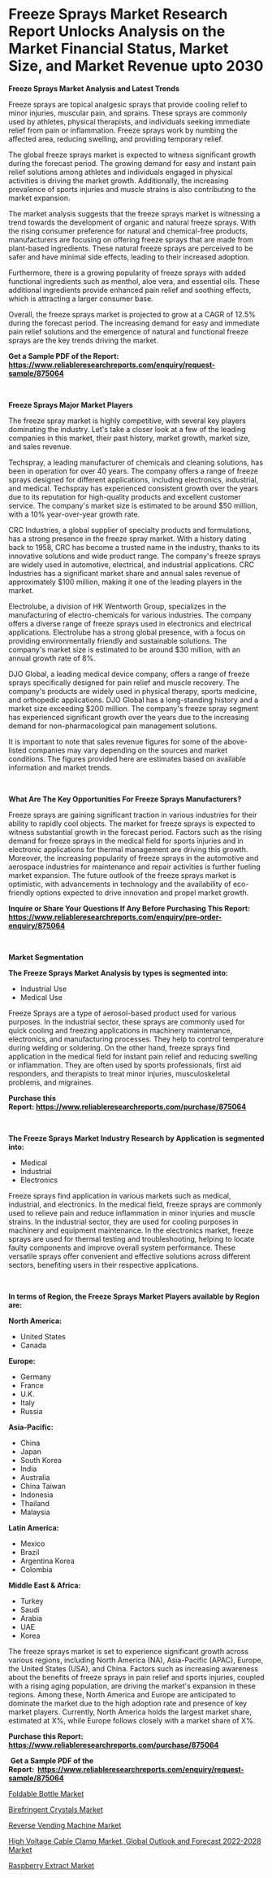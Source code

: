 <p><h1>Freeze Sprays Market Research Report Unlocks Analysis on the Market Financial Status, Market Size, and Market Revenue upto 2030</h1></p><p><strong>Freeze Sprays Market Analysis and Latest Trends</strong></p>
<p><p>Freeze sprays are topical analgesic sprays that provide cooling relief to minor injuries, muscular pain, and sprains. These sprays are commonly used by athletes, physical therapists, and individuals seeking immediate relief from pain or inflammation. Freeze sprays work by numbing the affected area, reducing swelling, and providing temporary relief.</p><p>The global freeze sprays market is expected to witness significant growth during the forecast period. The growing demand for easy and instant pain relief solutions among athletes and individuals engaged in physical activities is driving the market growth. Additionally, the increasing prevalence of sports injuries and muscle strains is also contributing to the market expansion.</p><p>The market analysis suggests that the freeze sprays market is witnessing a trend towards the development of organic and natural freeze sprays. With the rising consumer preference for natural and chemical-free products, manufacturers are focusing on offering freeze sprays that are made from plant-based ingredients. These natural freeze sprays are perceived to be safer and have minimal side effects, leading to their increased adoption.</p><p>Furthermore, there is a growing popularity of freeze sprays with added functional ingredients such as menthol, aloe vera, and essential oils. These additional ingredients provide enhanced pain relief and soothing effects, which is attracting a larger consumer base.</p><p>Overall, the freeze sprays market is projected to grow at a CAGR of 12.5% during the forecast period. The increasing demand for easy and immediate pain relief solutions and the emergence of natural and functional freeze sprays are the key trends driving the market.</p></p>
<p><strong>Get a Sample PDF of the Report:&nbsp; <a href="https://www.reliableresearchreports.com/enquiry/request-sample/875064">https://www.reliableresearchreports.com/enquiry/request-sample/875064</a></strong></p>
<p>&nbsp;</p>
<p><strong>Freeze Sprays Major Market Players</strong></p>
<p><p>The freeze spray market is highly competitive, with several key players dominating the industry. Let's take a closer look at a few of the leading companies in this market, their past history, market growth, market size, and sales revenue.</p><p>Techspray, a leading manufacturer of chemicals and cleaning solutions, has been in operation for over 40 years. The company offers a range of freeze sprays designed for different applications, including electronics, industrial, and medical. Techspray has experienced consistent growth over the years due to its reputation for high-quality products and excellent customer service. The company's market size is estimated to be around $50 million, with a 10% year-over-year growth rate.</p><p>CRC Industries, a global supplier of specialty products and formulations, has a strong presence in the freeze spray market. With a history dating back to 1958, CRC has become a trusted name in the industry, thanks to its innovative solutions and wide product range. The company's freeze sprays are widely used in automotive, electrical, and industrial applications. CRC Industries has a significant market share and annual sales revenue of approximately $100 million, making it one of the leading players in the market.</p><p>Electrolube, a division of HK Wentworth Group, specializes in the manufacturing of electro-chemicals for various industries. The company offers a diverse range of freeze sprays used in electronics and electrical applications. Electrolube has a strong global presence, with a focus on providing environmentally friendly and sustainable solutions. The company's market size is estimated to be around $30 million, with an annual growth rate of 8%.</p><p>DJO Global, a leading medical device company, offers a range of freeze sprays specifically designed for pain relief and muscle recovery. The company's products are widely used in physical therapy, sports medicine, and orthopedic applications. DJO Global has a long-standing history and a market size exceeding $200 million. The company's freeze spray segment has experienced significant growth over the years due to the increasing demand for non-pharmacological pain management solutions.</p><p>It is important to note that sales revenue figures for some of the above-listed companies may vary depending on the sources and market conditions. The figures provided here are estimates based on available information and market trends.</p></p>
<p>&nbsp;</p>
<p><strong>What Are The Key Opportunities For Freeze Sprays Manufacturers?</strong></p>
<p><p>Freeze sprays are gaining significant traction in various industries for their ability to rapidly cool objects. The market for freeze sprays is expected to witness substantial growth in the forecast period. Factors such as the rising demand for freeze sprays in the medical field for sports injuries and in electronic applications for thermal management are driving this growth. Moreover, the increasing popularity of freeze sprays in the automotive and aerospace industries for maintenance and repair activities is further fueling market expansion. The future outlook of the freeze sprays market is optimistic, with advancements in technology and the availability of eco-friendly options expected to drive innovation and propel market growth.</p></p>
<p><strong>Inquire or Share Your Questions If Any Before Purchasing This Report: <a href="https://www.reliableresearchreports.com/enquiry/pre-order-enquiry/875064">https://www.reliableresearchreports.com/enquiry/pre-order-enquiry/875064</a></strong></p>
<p>&nbsp;</p>
<p><strong>Market Segmentation</strong></p>
<p><strong>The Freeze Sprays Market Analysis by types is segmented into:</strong></p>
<p><ul><li>Industrial Use</li><li>Medical Use</li></ul></p>
<p><p>Freeze Sprays are a type of aerosol-based product used for various purposes. In the industrial sector, these sprays are commonly used for quick cooling and freezing applications in machinery maintenance, electronics, and manufacturing processes. They help to control temperature during welding or soldering. On the other hand, freeze sprays find application in the medical field for instant pain relief and reducing swelling or inflammation. They are often used by sports professionals, first aid responders, and therapists to treat minor injuries, musculoskeletal problems, and migraines.</p></p>
<p><strong>Purchase this Report:&nbsp;<a href="https://www.reliableresearchreports.com/purchase/875064">https://www.reliableresearchreports.com/purchase/875064</a></strong></p>
<p>&nbsp;</p>
<p><strong>The Freeze Sprays Market Industry Research by Application is segmented into:</strong></p>
<p><ul><li>Medical</li><li>Industrial</li><li>Electronics</li></ul></p>
<p><p>Freeze sprays find application in various markets such as medical, industrial, and electronics. In the medical field, freeze sprays are commonly used to relieve pain and reduce inflammation in minor injuries and muscle strains. In the industrial sector, they are used for cooling purposes in machinery and equipment maintenance. In the electronics market, freeze sprays are used for thermal testing and troubleshooting, helping to locate faulty components and improve overall system performance. These versatile sprays offer convenient and effective solutions across different sectors, benefiting users in their respective applications.</p></p>
<p>&nbsp;</p>
<p><strong>In terms of Region, the Freeze Sprays Market Players available by Region are:</strong></p>
<p>
    <p> <strong> North America: </strong>
        <ul>
            <li>United States</li>
            <li>Canada</li>
        </ul>
        </p> 
    <p> <strong> Europe: </strong>
        <ul>
            <li>Germany</li>
            <li>France</li>
            <li>U.K.</li>
            <li>Italy</li>
            <li>Russia</li>
        </ul>
        </p> 
    <p> <strong> Asia-Pacific: </strong>
        <ul>
            <li>China</li>
            <li>Japan</li>
            <li>South Korea</li>
            <li>India</li>
            <li>Australia</li>
            <li>China Taiwan</li>
            <li>Indonesia</li>
            <li>Thailand</li>
            <li>Malaysia</li>
        </ul>
        </p> 
    <p> <strong> Latin America: </strong>
        <ul>
            <li>Mexico</li>
            <li>Brazil</li>
            <li>Argentina Korea</li>
            <li>Colombia</li>
        </ul>
        </p> 
    <p> <strong> Middle East & Africa: </strong>
        <ul>
            <li>Turkey</li>
            <li>Saudi</li>
            <li>Arabia</li>
            <li>UAE</li>
            <li>Korea</li>
        </ul>
    </p>
    </p>
<p><p>The freeze sprays market is set to experience significant growth across various regions, including North America (NA), Asia-Pacific (APAC), Europe, the United States (USA), and China. Factors such as increasing awareness about the benefits of freeze sprays in pain relief and sports injuries, coupled with a rising aging population, are driving the market's expansion in these regions. Among these, North America and Europe are anticipated to dominate the market due to the high adoption rate and presence of key market players. Currently, North America holds the largest market share, estimated at X%, while Europe follows closely with a market share of X%.</p></p>
<p><strong>Purchase this Report: <a href="https://www.reliableresearchreports.com/purchase/875064">https://www.reliableresearchreports.com/purchase/875064</a></strong></p>
<p>&nbsp;<strong>Get a Sample PDF of the Report:&nbsp;&nbsp;<a href="https://www.reliableresearchreports.com/enquiry/request-sample/875064">https://www.reliableresearchreports.com/enquiry/request-sample/875064</a></strong></p>
<p><strong></strong></p>
<p><p><a href="https://medium.com/@bank.build.unity/foldable-bottle-market-size-growth-forecast-2023-2030-74c6d578e869">Foldable Bottle Market</a></p><p><a href="https://www.linkedin.com/pulse/birefringent-crystals-market-share-amp-new-trends-analysis-yzjif/">Birefringent Crystals Market</a></p><p><a href="https://www.reportprime.com/reverse-vending-machine-r7397">Reverse Vending Machine Market</a></p><p><a href="https://issuu.com/reportprime-2/docs/high-voltage-cable-clamp-market-global-outlook-and?fr=xKAE9_zU1NQ">High Voltage Cable Clamp Market, Global Outlook and Forecast 2022-2028 Market</a></p><p><a href="https://www.linkedin.com/pulse/decoding-raspberry-extract-market-deep-dive-latest-trends-jfqke/">Raspberry Extract Market</a></p></p>